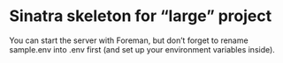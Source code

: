 # Sinatra skeleton for “large” project

You can start the server with Foreman, but don’t forget to rename sample.env into .env first (and set up your environment variables inside).